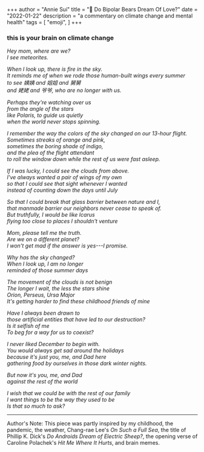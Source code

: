 +++
author = "Annie Sui"
title = "🧸 Do Bipolar Bears Dream Of Love?"
date = "2022-01-22"
description = "a commentary on climate change and mental health"
tags = [
    "emoji",
]
+++
<h3>this is your brain on climate change</h3>
<i>
Hey mom, where are we? <br>
I see meteorites. <br>

When I look up, there is fire in the sky. <br>
It reminds me of when we rode those human-built wings every summer <br>
to see 姨姨 and 姐姐 and 舅舅 <br>
and 姥姥 and 爷爷, who are no longer with us. <br>

Perhaps they're watching over us <br>
from the angle of the stars <br>
like Polaris, to guide us quietly <br>
when the world never stops spinning. <br>

I remember the way the colors of the sky changed 
on our 13-hour flight. <br>
Sometimes streaks of orange and pink, <br>
sometimes the boring shade of indigo, <br>
and the plea of the flight attendant <br>
to roll the window down while the rest of us were fast asleep.

If I was lucky, I could see the clouds from above. <br>
I've always wanted a pair of wings of my own <br>
so that I could see that sight whenever I wanted <br>
instead of counting down the days until July <br>

So that I could break that glass barrier between nature and I, <br>
that manmade barrier our neighbors never cease to speak of. <br>
But truthfully, I would be like Icarus <br>
flying too close to places I shouldn't venture <br>

Mom, please tell me the truth. <br>
Are we on a different planet? <br>
I won't get mad if the answer is yes---I promise. <br>

Why has the sky changed? <br>
When I look up, I am no longer <br>
reminded of those summer days <br>

The movement of the clouds is not benign <br>
The longer I wait, the less the stars shine <br>
Orion, Perseus, Ursa Major <br>
It's getting harder to find these childhood friends of mine

Have I always been drawn to <br>
those artificial entities that have led to our destruction? <br>
Is it selfish of me <br>
To beg for a way for us to coexist? <br>

I never liked December to begin with. <br>
You would always get sad around the holidays <br>
because it's just you, me, and Dad here <br>
gathering food by ourselves in those dark winter nights.

But now it's you, me, and Dad <br>
against the rest of the world <br>

I wish that we could be with the rest of our family <br> 
I want things to be the way they used to be <br>
Is that so much to ask?
</i>

*** 
<span style="font-size: 14px">Author's Note: This piece was partly inspired by my childhood, the pandemic, the weather, Chang-rae Lee's <i>On Such a Full Sea</i>, the title of Phillip K. Dick's <i>Do Androids Dream of Electric Sheep?</i>, the opening verse of Caroline Polachek's <i>Hit Me Where It Hurts</i>, and brain memes.</span>